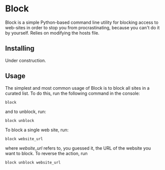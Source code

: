 # Block

Block is a simple Python-based command line utility for blocking access to web-sites in order to stop you from procrastinating, because you can't do it by yourself. Relies on modifying the hosts file.

## Installing

Under construction.

## Usage

The simplest and most common usage of Block is to block all sites in a curated list. To do this, run the following command in the console:

```
block
```

and to unblock, run:

```
block unblock
```

To block a single web site, run:

```
block website_url
```

where *website_url* refers to, you guessed it, the URL of the website you want to block. To reverse the action, run

```
block unblock website_url
```
